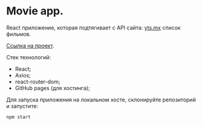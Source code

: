 # Movie app.

React приложение, которая подтягивает с API сайтa: [yts.mx](https://yts.mx) список фильмов.

[Ссылка на проект](https://kabatsyura.github.io/kinopoisk_app/#/).

Стек технологий: 

+ React;
+ Axios;
+ react-router-dom;
+ GitHub pages (для хостинга);

Для запуска приложения на локальном хосте, склонируйте репозиторий и запустите:

```
npm start
```

